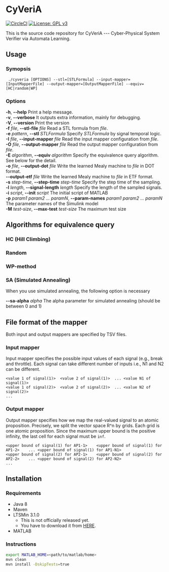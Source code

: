 CyVeriA
=======

[![CircleCI](https://circleci.com/gh/MasWag/CyVeriA.svg?style=svg&circle-token=529c89869f5a7b6e9f957ee656ffc55349d050ca)](https://circleci.com/gh/MasWag/CyVeriA)
[![License: GPL v3](https://img.shields.io/badge/License-GPLv3-blue.svg)](./LICENSE)

This is the source code repository for CyVeriA ---  Cyber-Physical System Verifier via Automata Learning.

Usage
-----

### Symopsis

     ./cyveria [OPTIONS] --stl=[STLFormula] --input-mapper=[InputMapperFile] --output-mapper=[OutputMapperFile] --equiv=[HC|random|WP]

### Options

**-h**, **--help** Print a help message. <br />
**-v**, **--verbose** It outputs extra information, mainly for debugging. <br />
**-V**, **--version** Print the version <br />
**-f** *file*, **--stl-file** *file* Read a STL formula from *file*. <br />
**-e** *pattern*, **--stl** *STLFormula* Specify *STLFormula* by signal temporal logic. <br />
**-I** *file*, **--input-mapper** *file* Read the input mapper configuration from *file*. <br />
**-O** *file*, **--output-mapper** *file* Read the output mapper configuration from *file*. <br />
**-E** *algorithm*, **--equiv** *algorithm* Specify the equivalence query algorithm. See below for the detail. <br />
**-o** *file*, **--output-dot** *file* Write the learned Mealy machine to *file* in DOT format. <br />
**--output-etf** *file* Write the learned Mealy machine to *file* in ETF format. <br />
**-s** *step-time*, **--step-time** *step-time* Specify the step time of the sampling. <br />
**-l** *length*, **--signal-length** *length* Specify the length of the sampled signals. <br />
**-i** *script*, **--init** *script* The initial script of MATLAB <br />
**-p** *param1 param2 ... paramN*, **--param-names** *param1 param2 ... paramN* The parameter names of the Simulink model <br />
**-M** *test-size*, **--max-test** *test-size* The maximum test size


Algorithms for equivalence query
--------------------------------

### HC (Hill Climbing)

### Random

### WP-method

### SA (Simulated Annealing)

When you use simulated annealing, the following option is necessary

**--sa-alpha** *alpha* The alpha parameter for simulated annealing (should be between 0 and 1)

File format of the mapper
-------------------------

Both input and output mappers are specified by TSV files.

### Input mapper

Input mapper specifies the possible input values of each signal (e.g., break and throttle). Each signal can take different number of inputs i.e., N1 and N2 can be different.

```
<value 1 of signal(1)>	<value 2 of signal(1)>	...	<value N1 of signal(1)>
<value 1 of signal(2)>	<value 2 of signal(2)>	...	<value N2 of signal(2)>
...						
```

### Output mapper

Output mapper specifies how we map the real-valued signal to an atomic proposition. Precisely, we split the vector space R^n by grids. Each grid is one atomic proposition. Since the maximum upper bound is the positive infinity, the last cell for each signal must be `inf`.

```
<upper bound of signal(1) for AP1-1>	<upper bound of signal(1) for AP1-2>	...	<upper bound of signal(1) for AP1-N1>
<upper bound of signal(2) for AP2-1>	<upper bound of signal(2) for AP2-2>	...	<upper bound of signal(2) for AP2-N2>
...
```

Installation
------------

### Requirements

- Java 8
- Maven
- LTSMin 3.1.0
  - This is not officially released yet.
  - You have to download it from [HERE](https://github.com/Meijuh/ltsmin/releases/tag/v3.1.0).
- MATLAB


### Instructions

```sh
export MATLAB_HOME=<path/to/matlab/home>
mvn clean
mvn install -DskipTests=true
```
